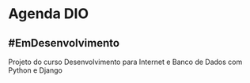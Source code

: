 # Agenda DIO 
## #EmDesenvolvimento
Projeto do curso Desenvolvimento para Internet e Banco de Dados com Python e Django
